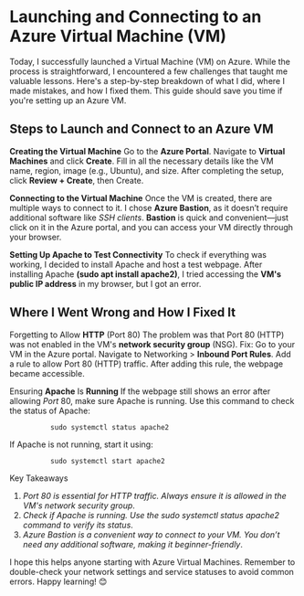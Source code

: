 # Launching and Connecting to an Azure Virtual Machine (VM)

Today, I successfully launched a Virtual Machine (VM) on Azure. While the process is straightforward, I encountered a few challenges that taught me valuable lessons. Here's a step-by-step breakdown of what I did, where I made mistakes, and how I fixed them. This guide should save you time if you're setting up an Azure VM.
## Steps to Launch and Connect to an Azure VM

**Creating the Virtual Machine**
        Go to the **Azure Portal**.
        Navigate to **Virtual Machines** and click **Create**.
        Fill in all the necessary details like the VM name, region, image (e.g., Ubuntu), and size.
        After completing the setup, click **Review + Create**, then Create.

**Connecting to the Virtual Machine**
        Once the VM is created, there are multiple ways to connect to it.
        I chose **Azure Bastion**, as it doesn’t require additional software like *SSH clients*.
        **Bastion** is quick and convenient—just click on it in the Azure portal, and you can access your VM directly through your browser.

**Setting Up Apache to Test Connectivity**
        To check if everything was working, I decided to install Apache and host a test webpage.
        After installing Apache **(sudo apt install apache2)**, I tried accessing the **VM's public IP address** in my browser, but I got an error.

## Where I Went Wrong and How I Fixed It

Forgetting to Allow **HTTP** (Port 80)
        The problem was that Port 80 (HTTP) was not enabled in the VM's **network security group** (NSG).
        Fix:
            Go to your VM in the Azure portal.
            Navigate to Networking > **Inbound Port Rules**.
            Add a rule to allow Port 80 (HTTP) traffic.
        After adding this rule, the webpage became accessible.

 Ensuring **Apache** Is **Running**
        If the webpage still shows an error after allowing *Port* 80, make sure Apache is running.
        Use this command to check the status of Apache:

              sudo systemctl status apache2

If Apache is not running, start it using:

              sudo systemctl start apache2

Key Takeaways

1. *Port 80 is essential for HTTP traffic. Always ensure it is allowed in the VM's network security group*.
2. *Check if Apache is running. Use the sudo systemctl status apache2 command to verify its status*.
3. *Azure Bastion is a convenient way to connect to your VM. You don’t need any additional software, making it beginner-friendly*.


I hope this helps anyone starting with Azure Virtual Machines. Remember to double-check your network settings and service statuses to avoid common errors. Happy learning! 😊